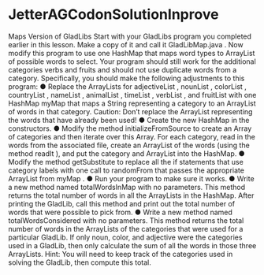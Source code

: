 # JetterAGCodonSolutionInprove
Maps Version of GladLibs
Start with your GladLibs program you completed earlier in this lesson. Make a copy of it and call
it GladLibMap.java . Now modify this program to use one HashMap that maps word types to
ArrayList of possible words to select. Your program should still work for the additional categories
verbs and fruits and should not use duplicate words from a category. Specifically, you should
make the following adjustments to this program:
● Replace the ArrayLists for adjectiveList , nounList , colorList , countryList , nameList ,
animalList , timeList , verbList , and fruitList with one HashMap myMap that maps a
String representing a category to an ArrayList of words in that category. Caution: Don’t
replace the ArrayList representing the words that have already been used!
● Create the new HashMap in the constructors.
● Modify the method initializeFromSource to create an Array of categories and then
iterate over this Array. For each category, read in the words from the associated file,
create an ArrayList of the words (using the method readIt ), and put the category and
ArrayList into the HashMap.
● Modify the method getSubstitute to replace all the if statements that use category labels
with one call to randomFrom that passes the appropriate ArrayList from myMap .
● Run your program to make sure it works.
● Write a new method named totalWordsInMap with no parameters. This method returns
the total number of words in all the ArrayLists in the HashMap. After printing the GladLib,
call this method and print out the total number of words that were possible to pick from.
● Write a new method named totalWordsConsidered with no parameters. This method
returns the total number of words in the ArrayLists of the categories that were used for a
particular GladLib. If only noun, color, and adjective were the categories used in a
GladLib, then only calculate the sum of all the words in those three ArrayLists. Hint: You
will need to keep track of the categories used in solving the GladLib, then compute this
total.
